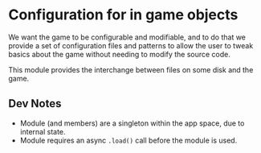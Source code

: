 # Configuration for in game objects

We want the game to be configurable and modifiable, and to do that we provide a set of configuration files and patterns to allow the user to tweak basics about the game without needing to modify the source code.

This module provides the interchange between files on some disk and the game.

## Dev Notes

* Module (and members) are a singleton within the app space, due to internal state.
* Module requires an async `.load()` call before the module is used.
